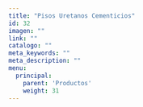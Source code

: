 ```yaml
---
title: "Pisos Uretanos Cementicios"
id: 32
imagen: ""
link: ""
catalogo: ""
meta_keywords: ""
meta_description: ""
menu:
  principal:
    parent: 'Productos'
    weight: 31
---
```

